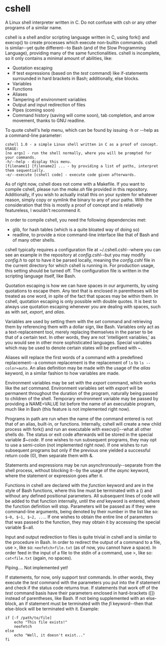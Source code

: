 
# cshell
A Linux shell interpreter written in C. Do not confuse with csh or any other programs of a similar name. 


cshell is a shell and/or scripting language written in C, using fork() and execvp() to create processes which execute non-builtin commands. cshell is similar--yet quite different--to Bash (and of the Slow Programming Language), providing many of the same functionalities. cshell is incomplete, so it only contains a minimal amount of abilities, like:

 - Quotation escaping 
 - If test expressions (based on the *test* command) like if-statements surrounded in hard brackets in Bash; additionally, else blocks.
 - Variables
 - Functions
 - Aliases
 - Tampering of environment variables
 - Output and input redirection of files
 - Pipes (coming soon)
 - Command history (saving will come soon), tab completion, and arrow movement, thanks to GNU readline.

To quote cshell's help menu, which can be found by issuing -h or --help as a command-line parameter:

    cshell 1.0 - a simple Linux shell written in C as a proof of concept.
    USAGE:
    [no args] - run the shell normally, where you will be prompted for your commands.
    -h/--help - display this menu.
    [filename1] [filename2] ... - by providing a list of paths, interpret them sequentially.
    -e/--execute [cshell code] - execute code given afterwards.

As of right now, cshell does not come with a Makefile. If you want to compile cshell, please run the *make.sh* file provided in this repository. Additionally, if you wish to actually install this on your system for whatever reason, simply copy or symlink the binary to any of your paths. With the consideration that this is mostly a proof of concept and is relatively featureless, I wouldn't recommend it. 

In order to compile cshell, you need the following dependencies met:

 - glib, for hash tables (which is a quite bloated way of doing so)
 - readline, to provide a nice command-line interface like that of Bash and of many other shells.

cshell typically requires a configuration file at ~/.cshell.cshl--where you can see an example in the repository at *config.cshl*--but you may modify *config.h* to opt to have it be parsed locally, meaning the *config.cshl* file in the current directory for which cshell is running in. For production usage, this setting should be turned off. The configuration file is written in the scripting language itself, like Bash. 

Quotation escaping is how we can have spaces in our arguments, by using quotations to escape them. Any text that is enclosed in parentheses will be treated as one word, in spite of the fact that spaces may be within them. In cshell, quotation escaping is only possible with double quotes. It is best to always use quotation escaping whenever you are dealing with spaces, such as with *set*, *export*, and *alias*.

Variables are used by setting them with the *set* command and retrieving them by referencing them with a dollar sign, like Bash. Variables only act as a text-replacement tool, merely replacing themselves in the parser to be that of a certain text. In other words, they are not 'intelligent variables,' as you would see in other more sophisticated languages. Special variables which may be used to denote certain states will be prefixed with ~.

Aliases will replace the first words of a command with a predefined replacement--a common replacement is the replacement of `ls` to `ls --color=auto`. An alias definition may be made with the usage of the *alias* keyword, in a similar fashion to how variables are made. 

Environment variables may be set with the *export* command, which works like the *set* command. Environment variables set with *export* will be permanent throughout the duration of the program, naturally being passed to children of the shell. Temporary environment variable may be passed by providing a NAME=VALUE list before the name of an executable program, much like in Bash (this feature is not implemented right now). 

Programs in path are run when the name of the command entered is not that of an alias, built-in, or functions. Internally, cshell will create a new child process with fork() and run an executable with execvp()--what all other shells do. The status or exit code afterwards will be stored in the special variable *$~code*. If one wishes to run subsequent programs, they may opt to use a semi-colon (not implemented right now). If one wishes to run subsequent programs but only if the previous one yielded a successful return code (0), then separate them with &. 


Statements and expressions may be run asynchronously--separate from the shell process, without blocking it--by the usage of the *async* keyword, where the statement or expression goes after it. 

Functions in cshell are declared with the *function* keyword and are in the style of Bash functions, where this line must be terminated with a () and without any defined positional parameters. All subsequent lines of code will be added to that function internally, until the *end* keyword is entered, where the function definition will stop. Parameters will be passed as if they were command-line arguments, being denoted by their number in the list like so: `$~0, $~1, $~2, ...`. If one wishes to obtain the entire line of parameters that was passed to the function, they may obtain it by accessing the special variable $~all. 

Input and output redirection to files is quite trivial in cshell and is similar to the procedure in Bash. In order to redirect the output of a command to a file, use >, like so: `neofetch>file.txt` (as of now, you cannot have a space). In order feed in the input of a file to the stdin of a command, use >, like so: `cat<file.txt` (again, no spaces).  

Piping.... Not implemented yet!

If statements, for now, only support *test* commands. In other words, they execute the *test* command with the parameters you put into the if statement and check if the status code returns true. If statements that work off of the *test* command basis have their parameters enclosed in hard-brackets ([]) instead of parentheses, like Bash. If not being supplemented with an else-block, an if statement must be terminated with the *fi* keyword--then that else-block will be terminated with it. Example:

    if [-f /path/to/file]
	    echo "This file exists!"
	    neofetch
	else
		echo "Well, it doesn't exist..."
	fi

